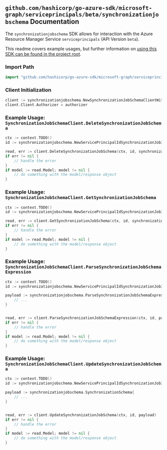
## `github.com/hashicorp/go-azure-sdk/microsoft-graph/serviceprincipals/beta/synchronizationjobschema` Documentation

The `synchronizationjobschema` SDK allows for interaction with the Azure Resource Manager Service `serviceprincipals` (API Version `beta`).

This readme covers example usages, but further information on [using this SDK can be found in the project root](https://github.com/hashicorp/go-azure-sdk/tree/main/docs).

### Import Path

```go
import "github.com/hashicorp/go-azure-sdk/microsoft-graph/serviceprincipals/beta/synchronizationjobschema"
```


### Client Initialization

```go
client := synchronizationjobschema.NewSynchronizationJobSchemaClientWithBaseURI("https://management.azure.com")
client.Client.Authorizer = authorizer
```


### Example Usage: `SynchronizationJobSchemaClient.DeleteSynchronizationJobSchema`

```go
ctx := context.TODO()
id := synchronizationjobschema.NewServicePrincipalIdSynchronizationJobID("servicePrincipalIdValue", "synchronizationJobIdValue")

read, err := client.DeleteSynchronizationJobSchema(ctx, id, synchronizationjobschema.DefaultDeleteSynchronizationJobSchemaOperationOptions())
if err != nil {
	// handle the error
}
if model := read.Model; model != nil {
	// do something with the model/response object
}
```


### Example Usage: `SynchronizationJobSchemaClient.GetSynchronizationJobSchema`

```go
ctx := context.TODO()
id := synchronizationjobschema.NewServicePrincipalIdSynchronizationJobID("servicePrincipalIdValue", "synchronizationJobIdValue")

read, err := client.GetSynchronizationJobSchema(ctx, id, synchronizationjobschema.DefaultGetSynchronizationJobSchemaOperationOptions())
if err != nil {
	// handle the error
}
if model := read.Model; model != nil {
	// do something with the model/response object
}
```


### Example Usage: `SynchronizationJobSchemaClient.ParseSynchronizationJobSchemaExpression`

```go
ctx := context.TODO()
id := synchronizationjobschema.NewServicePrincipalIdSynchronizationJobID("servicePrincipalIdValue", "synchronizationJobIdValue")

payload := synchronizationjobschema.ParseSynchronizationJobSchemaExpressionRequest{
	// ...
}


read, err := client.ParseSynchronizationJobSchemaExpression(ctx, id, payload)
if err != nil {
	// handle the error
}
if model := read.Model; model != nil {
	// do something with the model/response object
}
```


### Example Usage: `SynchronizationJobSchemaClient.UpdateSynchronizationJobSchema`

```go
ctx := context.TODO()
id := synchronizationjobschema.NewServicePrincipalIdSynchronizationJobID("servicePrincipalIdValue", "synchronizationJobIdValue")

payload := synchronizationjobschema.SynchronizationSchema{
	// ...
}


read, err := client.UpdateSynchronizationJobSchema(ctx, id, payload)
if err != nil {
	// handle the error
}
if model := read.Model; model != nil {
	// do something with the model/response object
}
```
